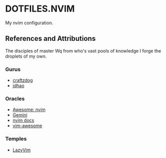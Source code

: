 # DOTFILES.NVIM

My nvim configuration.

## References and Attributions

The disciples of master Wq from who's vast pools of knowledge I forge the
droplets of my own.

### Gurus
- [craftzdog](local:~/doc/clones/dotfiles/craftzdog/README.md)
- [jdhao](https://github.com/jdhao/nvim-config)

### Oracles
- [Awesome: nvim](https://github.com/rockerBOO/awesome-neovim#readme)
- [Gemini](https://gemini.google.com/app)
- [nvim docs](https://neovim.io/doc/)
- [vim-awesome](https://vimawesome.com/)

### Temples
- [LazyVim](https://github.com/LazyVim/LazyVim)

